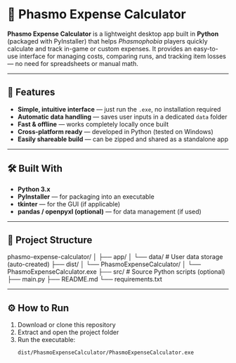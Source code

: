 # 🧮 Phasmo Expense Calculator

**Phasmo Expense Calculator** is a lightweight desktop app built in **Python** (packaged with PyInstaller) that helps *Phasmophobia* players quickly calculate and track in-game or custom expenses. It provides an easy-to-use interface for managing costs, comparing runs, and tracking item losses — no need for spreadsheets or manual math.

---

## 🚀 Features

- **Simple, intuitive interface** — just run the `.exe`, no installation required  
- **Automatic data handling** — saves user inputs in a dedicated `data` folder  
- **Fast & offline** — works completely locally once built  
- **Cross-platform ready** — developed in Python (tested on Windows)  
- **Easily shareable build** — can be zipped and shared as a standalone app  

---

## 🛠️ Built With

- **Python 3.x**  
- **PyInstaller** — for packaging into an executable  
- **tkinter** — for the GUI (if applicable)  
- **pandas / openpyxl (optional)** — for data management (if used)

---

## 📁 Project Structure

phasmo-expense-calculator/
│
├── app/
│ └── data/ # User data storage (auto-created)
├── dist/
│ └── PhasmoExpenseCalculator/
│ └── PhasmoExpenseCalculator.exe
├── src/ # Source Python scripts (optional)
├── main.py
├── README.md
└── requirements.txt


---

## ⚙️ How to Run

1. Download or clone this repository  
2. Extract and open the project folder  
3. Run the executable:
   ```bash
   dist/PhasmoExpenseCalculator/PhasmoExpenseCalculator.exe
